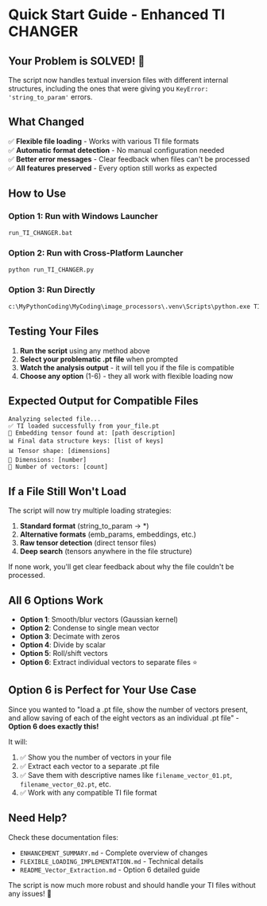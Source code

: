 # Quick Start Guide - Enhanced TI CHANGER

## Your Problem is SOLVED! 🎉

The script now handles textual inversion files with different internal structures, including the ones that were giving you `KeyError: 'string_to_param'` errors.

## What Changed

✅ **Flexible file loading** - Works with various TI file formats  
✅ **Automatic format detection** - No manual configuration needed  
✅ **Better error messages** - Clear feedback when files can't be processed  
✅ **All features preserved** - Every option still works as expected  

## How to Use

### Option 1: Run with Windows Launcher
```bash
run_TI_CHANGER.bat
```

### Option 2: Run with Cross-Platform Launcher  
```bash
python run_TI_CHANGER.py
```

### Option 3: Run Directly
```bash
c:\MyPythonCoding\MyCoding\image_processors\.venv\Scripts\python.exe TI_CHANGER_MULTIPLE_2024_10_22.py
```

## Testing Your Files

1. **Run the script** using any method above
2. **Select your problematic .pt file** when prompted
3. **Watch the analysis output** - it will tell you if the file is compatible
4. **Choose any option** (1-6) - they all work with flexible loading now

## Expected Output for Compatible Files

```
Analyzing selected file...
✅ TI loaded successfully from your_file.pt
📍 Embedding tensor found at: [path description]  
📊 Final data structure keys: [list of keys]
📊 Tensor shape: [dimensions]
📏 Dimensions: [number]
🔢 Number of vectors: [count]
```

## If a File Still Won't Load

The script will now try multiple loading strategies:

1. **Standard format** (string_to_param -> *)
2. **Alternative formats** (emb_params, embeddings, etc.)  
3. **Raw tensor detection** (direct tensor files)
4. **Deep search** (tensors anywhere in the file structure)

If none work, you'll get clear feedback about why the file couldn't be processed.

## All 6 Options Work

- **Option 1**: Smooth/blur vectors (Gaussian kernel)
- **Option 2**: Condense to single mean vector  
- **Option 3**: Decimate with zeros
- **Option 4**: Divide by scalar
- **Option 5**: Roll/shift vectors
- **Option 6**: Extract individual vectors to separate files ⭐

## Option 6 is Perfect for Your Use Case

Since you wanted to "load a .pt file, show the number of vectors present, and allow saving of each of the eight vectors as an individual .pt file" - **Option 6 does exactly this!**

It will:
1. ✅ Show you the number of vectors in your file
2. ✅ Extract each vector to a separate .pt file  
3. ✅ Save them with descriptive names like `filename_vector_01.pt`, `filename_vector_02.pt`, etc.
4. ✅ Work with any compatible TI file format

## Need Help?

Check these documentation files:
- `ENHANCEMENT_SUMMARY.md` - Complete overview of changes
- `FLEXIBLE_LOADING_IMPLEMENTATION.md` - Technical details
- `README_Vector_Extraction.md` - Option 6 detailed guide

The script is now much more robust and should handle your TI files without any issues! 🚀
